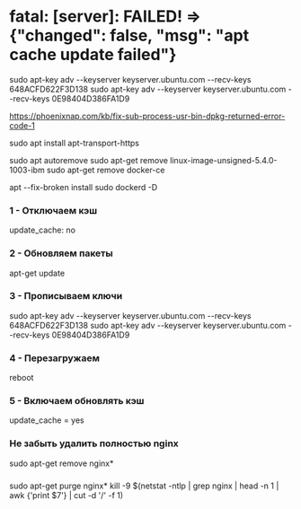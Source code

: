 # fatal: [server]: FAILED! => {"changed": false, "msg": "apt cache update failed"}


sudo apt-key adv --keyserver keyserver.ubuntu.com --recv-keys 648ACFD622F3D138
sudo apt-key adv --keyserver keyserver.ubuntu.com --recv-keys 0E98404D386FA1D9

https://phoenixnap.com/kb/fix-sub-process-usr-bin-dpkg-returned-error-code-1

sudo apt install apt-transport-https

sudo apt autoremove
sudo apt-get remove linux-image-unsigned-5.4.0-1003-ibm
sudo apt-get remove docker-ce

apt --fix-broken install
sudo dockerd -D

### 1 - Отключаем кэш
update_cache: no

### 2 - Обновляем пакеты
apt-get update

### 3 - Прописываем ключи 
sudo apt-key adv --keyserver keyserver.ubuntu.com --recv-keys 648ACFD622F3D138
sudo apt-key adv --keyserver keyserver.ubuntu.com --recv-keys 0E98404D386FA1D9

### 4 - Перезагружаем
reboot

### 5 - Включаем обновлять кэш
update_cache = yes

### Не забыть удалить полностью nginx
sudo apt-get remove nginx*
###
sudo apt-get purge nginx*
kill -9 $(netstat -ntlp | grep nginx | head -n 1 | awk {'print $7'} | cut -d '/' -f 1)
